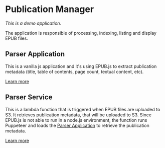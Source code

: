 # Publication Manager

_This is a demo application._

The application is responsible of processing, indexing, listing and display EPUB files.

## Parser Application

This is a vanilla js application and it's using EPUB.js to extract publication metadata (title, table of contents, page count, textual content, etc).

[Learn more](packages/parser-app/README.md)

## Parser Service

This is a lambda function that is triggered when EPUB files are uploaded to S3. It retrieves publication metadata, that will be uploaded to S3. Since EPUB.js is not able to run in a node.js environment, the function runs Puppeteer and loads the [Parser Application](packages/parser-app/README.md) to retrieve the publication metadata.

[Learn more](packages/parser-service/README.md)
